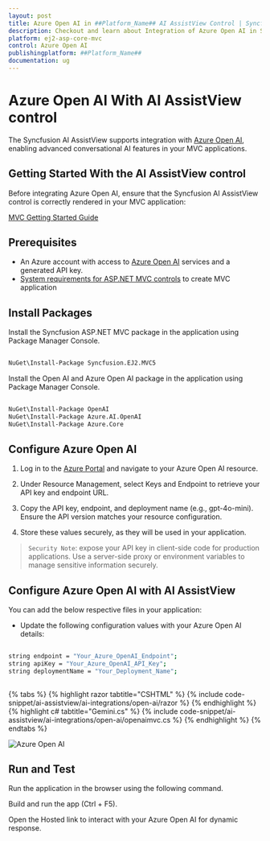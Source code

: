 ```yaml
---
layout: post
title: Azure Open AI in ##Platform_Name## AI AssistView Control | Syncfusion
description: Checkout and learn about Integration of Azure Open AI in Syncfusion ##Platform_Name## AI AssistView control of Syncfusion Essential JS 2 and more.
platform: ej2-asp-core-mvc
control: Azure Open AI
publishingplatform: ##Platform_Name##
documentation: ug
---
```

 
# Azure Open AI With AI AssistView control
 
The Syncfusion AI AssistView supports integration with [Azure Open AI](https://microsoft.github.io/PartnerResources/skilling/ai-ml-academy/resources/openai), enabling advanced conversational AI features in your MVC applications.
 
## Getting Started With the AI AssistView control
 
Before integrating Azure Open AI, ensure that the Syncfusion AI AssistView control is correctly rendered in your MVC application:
 
[ MVC Getting Started Guide](../getting-started)
 
## Prerequisites
 
* An Azure account with access to [Azure Open AI](https://microsoft.github.io/PartnerResources/skilling/ai-ml-academy/resources/openai) services and a generated API key.
* [System requirements for ASP.NET MVC controls](https://ej2.syncfusion.com/aspnetmvc/documentation/system-requirements) to create MVC application
 
## Install Packages
 
Install the Syncfusion ASP.NET MVC package in the application using Package Manager Console.
 
```bash
 
NuGet\Install-Package Syncfusion.EJ2.MVC5

```
 
Install the Open AI and Azure Open AI package in the application using Package Manager Console.
 
```bash
 
NuGet\Install-Package OpenAI
NuGet\Install-Package Azure.AI.OpenAI
NuGet\Install-Package Azure.Core

```
 
## Configure Azure Open AI
 
1. Log in to the [Azure Portal](https://portal.azure.com/#home) and navigate to your Azure Open AI resource.

2. Under Resource Management, select Keys and Endpoint to retrieve your API key and endpoint URL.  

3. Copy the API key, endpoint, and deployment name (e.g., gpt-4o-mini). Ensure the API version matches your resource configuration.

4. Store these values securely, as they will be used in your application.

> `Security Note`: expose your API key in client-side code for production applications. Use a server-side proxy or environment variables to manage sensitive information securely.
 
## Configure Azure Open AI with AI AssistView
 
You can add the below respective files in your application:
 
* Update the following configuration values with your Azure Open AI details:
 
```bash
 
string endpoint = "Your_Azure_OpenAI_Endpoint";
string apiKey = "Your_Azure_OpenAI_API_Key";
string deploymentName = "Your_Deployment_Name";
 
```
 
{% tabs %}
{% highlight razor tabtitle="CSHTML" %}
{% include code-snippet/ai-assistview/ai-integrations/open-ai/razor %}
{% endhighlight %}
{% highlight c# tabtitle="Gemini.cs" %}
{% include code-snippet/ai-assistview/ai-integrations/open-ai/openaimvc.cs %}
{% endhighlight %}
{% endtabs %}

![Azure Open AI](../images/open-ai.png)
 
## Run and Test
 
Run the application in the browser using the following command.
 
Build and run the app (Ctrl + F5).
 
Open the Hosted link to interact with your Azure Open AI for dynamic response.